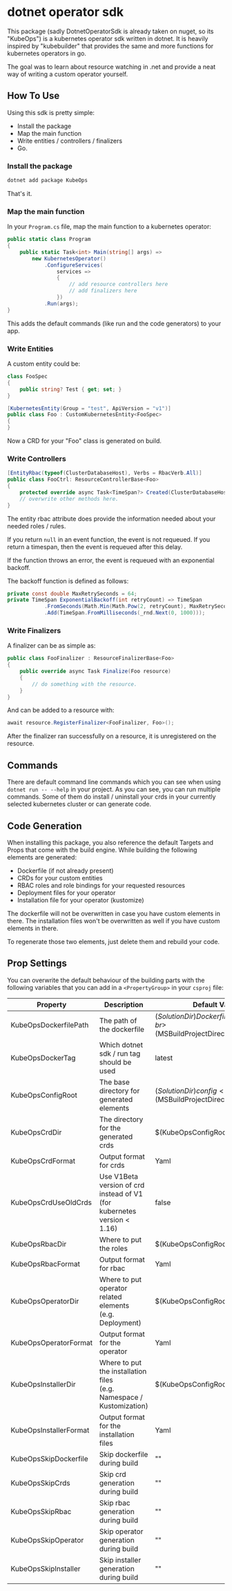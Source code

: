 # dotnet operator sdk

This package (sadly DotnetOperatorSdk is already taken on nuget, so its "KubeOps")
is a kubernetes operator sdk written in dotnet. It is heavily inspired by "kubebuilder"
that provides the same and more functions for kubernetes operators in go.

The goal was to learn about resource watching in .net and provide a neat way of writing a
custom operator yourself.

## How To Use

Using this sdk is pretty simple:

- Install the package
- Map the main function
- Write entities / controllers / finalizers
- Go.

### Install the package

```bash
dotnet add package KubeOps
```

That's it.

### Map the main function

In your `Program.cs` file, map the main function to a kubernetes operator:

```csharp
public static class Program
{
    public static Task<int> Main(string[] args) =>
        new KubernetesOperator()
            .ConfigureServices(
                services =>
                {
                    // add resource controllers here
                    // add finalizers here
                })
            .Run(args);
}
```

This adds the default commands (like run and the code generators) to your app.

### Write Entities

A custom entity could be:

```csharp
class FooSpec
{
    public string? Test { get; set; }
}

[KubernetesEntity(Group = "test", ApiVersion = "v1")]
public class Foo : CustomKubernetesEntity<FooSpec>
{
}
```

Now a CRD for your "Foo" class is generated on build.

### Write Controllers

```csharp
[EntityRbac(typeof(ClusterDatabaseHost), Verbs = RbacVerb.All)]
public class FooCtrl: ResourceControllerBase<Foo>
{
    protected override async Task<TimeSpan?> Created(ClusterDatabaseHost resource){}
    // overwrite other methods here.
}
```

The entity rbac attribute does provide the information needed about
your needed roles / rules.

If you return `null` in an event function, the event is not requeued.
If you return a timespan, then the event is requeued after this delay.

If the function throws an error, the event is requeued with an exponential backoff.

The backoff function is defined as follows:

```csharp
private const double MaxRetrySeconds = 64;
private TimeSpan ExponentialBackoff(int retryCount) => TimeSpan
            .FromSeconds(Math.Min(Math.Pow(2, retryCount), MaxRetrySeconds))
            .Add(TimeSpan.FromMilliseconds(_rnd.Next(0, 1000)));
```

### Write Finalizers

A finalizer can be as simple as:

```csharp
public class FooFinalizer : ResourceFinalizerBase<Foo>
{
    public override async Task Finalize(Foo resource)
    {
        // do something with the resource.
    }
}
```

And can be added to a resource with:

```csharp
await resource.RegisterFinalizer<FooFinalizer, Foo>();
```

After the finalizer ran successfully on a resource, it is unregistered
on the resource.

## Commands

There are default command line commands which you can see when using
`dotnet run -- --help` in your project. As you can see, you can run
multiple commands. Some of them do install / uninstall your crds in
your currently selected kubernetes cluster or can generate code.

## Code Generation

When installing this package, you also reference the default Targets and Props
that come with the build engine. While building the following elements are generated:

- Dockerfile (if not already present)
- CRDs for your custom entities
- RBAC roles and role bindings for your requested resources
- Deployment files for your operator
- Installation file for your operator (kustomize)

The dockerfile will not be overwritten in case you have custom elements in there.
The installation files won't be overwritten as well if you have custom elements in there.

To regenerate those two elements, just delete them and rebuild your code.

## Prop Settings

You can overwrite the default behaviour of the building parts with the following
variables that you can add in a `<PropertyGroup>` in your `csproj` file:

| Property               | Description                                                                | Default Value                                                           |
| ---------------------- | -------------------------------------------------------------------------- | ----------------------------------------------------------------------- |
| KubeOpsDockerfilePath  | The path of the dockerfile                                                 | $(SolutionDir)Dockerfile<br>or<br>$(MSBuildProjectDirectory)\Dockerfile |
| KubeOpsDockerTag       | Which dotnet sdk / run tag should be used                                  | latest                                                                  |
| KubeOpsConfigRoot      | The base directory for generated elements                                  | $(SolutionDir)config<br>or<br>$(MSBuildProjectDirectory)\config         |
| KubeOpsCrdDir          | The directory for the generated crds                                       | \$(KubeOpsConfigRoot)\crds                                              |
| KubeOpsCrdFormat       | Output format for crds                                                     | Yaml                                                                    |
| KubeOpsCrdUseOldCrds   | Use V1Beta version of crd instead of V1<br>(for kubernetes version < 1.16) | false                                                                   |
| KubeOpsRbacDir         | Where to put the roles                                                     | \$(KubeOpsConfigRoot)\rbac                                              |
| KubeOpsRbacFormat      | Output format for rbac                                                     | Yaml                                                                    |
| KubeOpsOperatorDir     | Where to put operator related elements<br>(e.g. Deployment)                | \$(KubeOpsConfigRoot)\operator                                          |
| KubeOpsOperatorFormat  | Output format for the operator                                             | Yaml                                                                    |
| KubeOpsInstallerDir    | Where to put the installation files<br>(e.g. Namespace / Kustomization)    | \$(KubeOpsConfigRoot)\install                                           |
| KubeOpsInstallerFormat | Output format for the installation files                                   | Yaml                                                                    |
| KubeOpsSkipDockerfile  | Skip dockerfile during build                                               | ""                                                                      |
| KubeOpsSkipCrds        | Skip crd generation during build                                           | ""                                                                      |
| KubeOpsSkipRbac        | Skip rbac generation during build                                          | ""                                                                      |
| KubeOpsSkipOperator    | Skip operator generation during build                                      | ""                                                                      |
| KubeOpsSkipInstaller   | Skip installer generation during build                                     | ""                                                                      |
